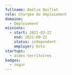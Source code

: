 ```yaml
---
fullname: Amélie Quillet
role: Chargée de déploiement
domaine:
  - Déploiement
missions:
  - start: 2021-03-22
    end: 2021-09-22
    status: independent
    employer: Octo
startups:
  - aides-territoires
badges:
  - segur
---
```


